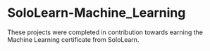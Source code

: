 # SoloLearn-Machine_Learning
These projects were completed in contribution towards earning the Machine Learning certificate from SoloLearn.
